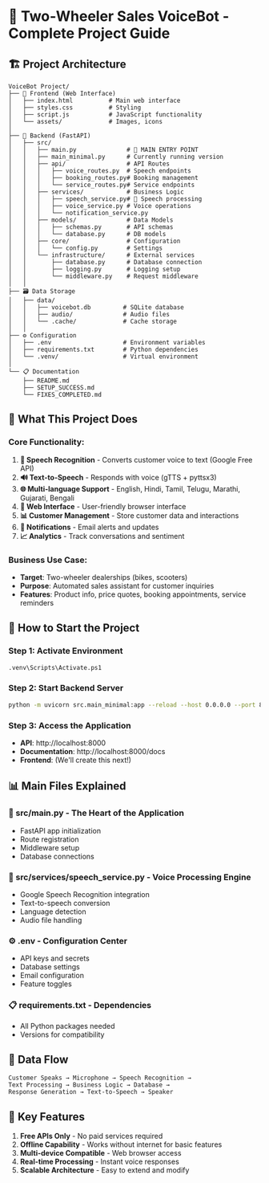 # 🎯 Two-Wheeler Sales VoiceBot - Complete Project Guide

## 🏗️ Project Architecture

```
VoiceBot Project/
├── 📱 Frontend (Web Interface)
│   ├── index.html          # Main web interface
│   ├── styles.css          # Styling
│   ├── script.js           # JavaScript functionality
│   └── assets/             # Images, icons
│
├── 🔧 Backend (FastAPI)
│   ├── src/
│   │   ├── main.py              # 🚀 MAIN ENTRY POINT
│   │   ├── main_minimal.py      # Currently running version
│   │   ├── api/                 # API Routes
│   │   │   ├── voice_routes.py  # Speech endpoints
│   │   │   ├── booking_routes.py# Booking management
│   │   │   └── service_routes.py# Service endpoints
│   │   ├── services/            # Business Logic
│   │   │   ├── speech_service.py# 🎤 Speech processing
│   │   │   ├── voice_service.py # Voice operations
│   │   │   └── notification_service.py
│   │   ├── models/              # Data Models
│   │   │   ├── schemas.py       # API schemas
│   │   │   └── database.py      # DB models
│   │   ├── core/                # Configuration
│   │   │   └── config.py        # Settings
│   │   └── infrastructure/      # External services
│   │       ├── database.py      # Database connection
│   │       ├── logging.py       # Logging setup
│   │       └── middleware.py    # Request middleware
│   │
├── 🗃️ Data Storage
│   ├── data/
│   │   ├── voicebot.db         # SQLite database
│   │   ├── audio/              # Audio files
│   │   └── .cache/             # Cache storage
│   │
├── ⚙️ Configuration
│   ├── .env                    # Environment variables
│   ├── requirements.txt        # Python dependencies
│   └── .venv/                  # Virtual environment
│
└── 📋 Documentation
    ├── README.md
    ├── SETUP_SUCCESS.md
    └── FIXES_COMPLETED.md
```

## 🎯 What This Project Does

### **Core Functionality:**

1. **🎤 Speech Recognition** - Converts customer voice to text (Google Free API)
2. **🔊 Text-to-Speech** - Responds with voice (gTTS + pyttsx3)
3. **🌐 Multi-language Support** - English, Hindi, Tamil, Telugu, Marathi, Gujarati, Bengali
4. **📱 Web Interface** - User-friendly browser interface
5. **📊 Customer Management** - Store customer data and interactions
6. **📧 Notifications** - Email alerts and updates
7. **📈 Analytics** - Track conversations and sentiment

### **Business Use Case:**

- **Target**: Two-wheeler dealerships (bikes, scooters)
- **Purpose**: Automated sales assistant for customer inquiries
- **Features**: Product info, price quotes, booking appointments, service reminders

## 🚀 How to Start the Project

### **Step 1: Activate Environment**

```bash
.venv\Scripts\Activate.ps1
```

### **Step 2: Start Backend Server**

```bash
python -m uvicorn src.main_minimal:app --reload --host 0.0.0.0 --port 8000
```

### **Step 3: Access the Application**

- **API**: http://localhost:8000
- **Documentation**: http://localhost:8000/docs
- **Frontend**: (We'll create this next!)

## 📊 Main Files Explained

### **🚀 src/main.py** - The Heart of the Application

- FastAPI app initialization
- Route registration
- Middleware setup
- Database connections

### **🎤 src/services/speech_service.py** - Voice Processing Engine

- Google Speech Recognition integration
- Text-to-speech conversion
- Language detection
- Audio file handling

### **⚙️ .env** - Configuration Center

- API keys and secrets
- Database settings
- Email configuration
- Feature toggles

### **📋 requirements.txt** - Dependencies

- All Python packages needed
- Versions for compatibility

## 🔄 Data Flow

```
Customer Speaks → Microphone → Speech Recognition →
Text Processing → Business Logic → Database →
Response Generation → Text-to-Speech → Speaker
```

## 🌟 Key Features

1. **Free APIs Only** - No paid services required
2. **Offline Capability** - Works without internet for basic features
3. **Multi-device Compatible** - Web browser access
4. **Real-time Processing** - Instant voice responses
5. **Scalable Architecture** - Easy to extend and modify
